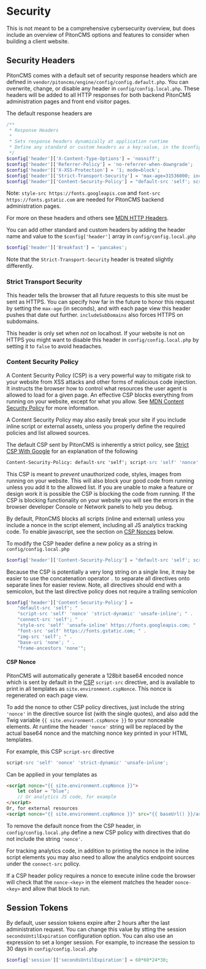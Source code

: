 # Security

This is not meant to be a comprehensive cybersecurity overview, but does include an overview of PitonCMS options and features to consider when building a client website.

## Security Headers
PitonCMS comes with a default set of security response headers which are defined in `vendor/pitoncms/engine/config/config.default.php`. You can overwrite, change, or disable any header in `config/config.local.php`. These headers will be added to all HTTP responses for both backend PitonCMS administration pages and front end visitor pages.

The default response headers are

```php
/**
 * Response Headers
 *
 * Sets response headers dynamically at application runtime
 * Define any standard or custom headers as a key:value, in the $config['header'] array in config.local.php
 */
$config['header']['X-Content-Type-Options'] = 'nosniff';
$config['header']['Referrer-Policy'] = 'no-referrer-when-downgrade';
$config['header']['X-XSS-Protection'] = '1; mode=block';
$config['header']['Strict-Transport-Security'] = 'max-age=31536000; includeSubDomains';
$config['header']['Content-Security-Policy'] = "default-src 'self'; script-src 'self' 'nonce' 'strict-dynamic' 'unsafe-inline'; connect-src 'self'; style-src 'self' 'unsafe-inline' https://fonts.googleapis.com; font-src 'self' https://fonts.gstatic.com; img-src 'self'; base-uri 'none'; frame-ancestors 'none'";
```
Note: `style-src https://fonts.googleapis.com` and `font-src https://fonts.gstatic.com` are needed for PitonCMS backend administration pages.

For more on these headers and others see [MDN HTTP Headers](https://developer.mozilla.org/en-US/docs/Web/HTTP/Headers).

You can add other standard and custom headers by adding the header name and value to the `$config['header']` array in `config/config.local.php`

```php
$config['header']['Breakfast'] = 'pancakes';
```

Note that the `Strict-Transport-Security` header is treated slightly differently.

### Strict Transport Security
This header tells the browser that all future requests to this site must be sent as HTTPS. You can specify how far in the future to honor this request by setting the `max-age` (in seconds), and with each page view this header pushes that date out further. `includeSubDomains` also forces HTTPS on subdomains.

This header is only set when _not_ on localhost. If your website is not on HTTPS you might want to disable this header in `config/config.local.php` by setting it to `false` to avoid headaches.

### Content Security Policy
A Content Security Policy (CSP) is a very powerful way to mitigate risk to your website from XSS attacks and other forms of malicious code injection. It instructs the browser how to control what resources the user agent is allowed to load for a given page. An effective CSP blocks everything from running on your website, except for what you allow. See [MDN Content Security Policy](https://developer.mozilla.org/en-US/docs/Web/HTTP/Headers/Content-Security-Policy) for more information.

A Content Security Policy may also easily break your site if you include inline script or external assets, unless you properly define the required policies and list allowed sources.

The default CSP sent by PitonCMS is inherently a strict policy, see [Strict CSP With Google](https://csp.withgoogle.com/docs/strict-csp.html) for an explanation of the following

```apache
Content-Security-Policy: default-src 'self'; script-src 'self' 'nonce' 'strict-dynamic' 'unsafe-inline'; connect-src 'self'; style-src 'self' 'unsafe-inline' https://fonts.googleapis.com; font-src 'self' https://fonts.gstatic.com; img-src 'self'; base-uri 'none'; frame-ancestors 'self'
```

This CSP is meant to _prevent_ unauthorized code, styles, images from running on your website. This will also block your good code from running unless you add it to the allowed list. If you are unable to make a feature or design work it is possible the CSP is blocking the code from running. If the CSP is blocking functionality on your website you will see the errors in the browser developer Console or Network panels to help you debug.

By default, PitonCMS blocks all scripts (inline and external) unless you include a nonce in the script element, including all JS analytics tracking code. To enable javascript, see the section on [CSP Nonces](#csp-nonce) below.

To modify the CSP header define a new policy as a string in `config/config.local.php`

```php
$config['header']['Content-Security-Policy'] = "default-src 'self'; script-src 'strict-dynamic'; img-src *";
```

Because the CSP is potentially a very long string on a single line, it may be easier to use the concatenation operator `.` to separate all directives onto separate lines for easier review. Note, all directives should end with a semicolon, but the last directive policy does not require a trailing semicolon

```php
$config['header']['Content-Security-Policy'] =
    "default-src 'self'; " .
    "script-src 'self' 'nonce' 'strict-dynamic' 'unsafe-inline'; " .
    "connect-src 'self'; " .
    "style-src 'self' 'unsafe-inline' https://fonts.googleapis.com; " .
    "font-src 'self' https://fonts.gstatic.com; " .
    "img-src 'self'; " .
    "base-uri 'none'; " .
    "frame-ancestors 'none'";
```

#### CSP Nonce
PitonCMS will automatically generate a 128bit base64 encoded nonce which is sent by default in the [CSP](#content-security-policy) `script-src` directive, and is available to print in all templates as `site.environment.cspNonce`. This nonce is regenerated on each page view.

To add the nonce to other CSP policy directives, just include the string `'nonce'` in the directive source list (with the single quotes), and also add the Twig variable `{{ site.environment.cspNonce }}` to your nonceable elements. At runtime the header `'nonce'` string will be replaced by the actual base64 nonce and the matching nonce key printed in your HTML templates.

For example, this CSP `script-src` directive

```apache
script-src 'self' 'nonce' 'strict-dynamic' 'unsafe-inline';
```

Can be applied in your templates as

```html
<script nonce="{{ site.environment.cspNonce }}">
    let color = "blue";
    // Or analytics JS code, for example
</script>
Or, for external resources
<script nonce="{{ site.environment.cspNonce }}" src="{{ baseUrl() }}/assets/js/custom.js"></script>
```

To remove the default nonce from the CSP header, in `config/config.local.php` define a new CSP policy with directives that do not include the string `'nonce'`.

For tracking analytics code, in addition to printing the nonce in the inline script elements you may also need to allow the analytics endpoint sources under the `connect-src` policy.

If a CSP header policy requires a nonce to execute inline code the browser will check that the `nonce-<key>` in the element matches the header `nonce-<key>` and allow that block to run.

## Session Tokens
By default, user session tokens expire after 2 hours after the last administration request. You can change this value by stting the session `secondsUntilExpiration` configuration option. You can also use an expression to set a longer session. For example, to increase the session to 30 days in `config/config.local.php`

```php
$config['session']['secondsUntilExpiration'] = 60*60*24*30;
```